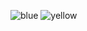 ![blue](https://user-images.githubusercontent.com/101047115/157492497-dcb0347a-3da7-494a-a8dd-280e30cc48f0.JPG)
![yellow](https://user-images.githubusercontent.com/101047115/157492521-630ce420-7917-4c4f-a29b-30edc8d0df7c.JPG)
